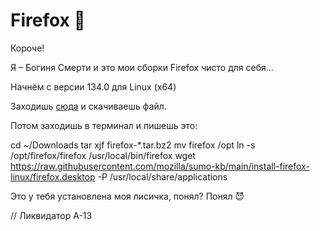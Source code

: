 # Firefox 🦊

Короче!

Я – Богиня Смерти и это мои сборки Firefox чисто для себя...

Начнём с версии 134.0 для Linux (x64)

Заходишь [сюда](https://www.mozilla.org/en-US/firefox/all/desktop-release/linux64/ru/) и скачиваешь файл.

Потом заходишь в терминал и пишешь это:

  cd ~/Downloads
  tar xjf firefox-*.tar.bz2
  mv firefox /opt
  ln -s /opt/firefox/firefox /usr/local/bin/firefox
  wget https://raw.githubusercontent.com/mozilla/sumo-kb/main/install-firefox-linux/firefox.desktop -P /usr/local/share/applications

Это у тебя установлена моя лисичка, понял? Понял 😈

// Ликвидатор А-13
